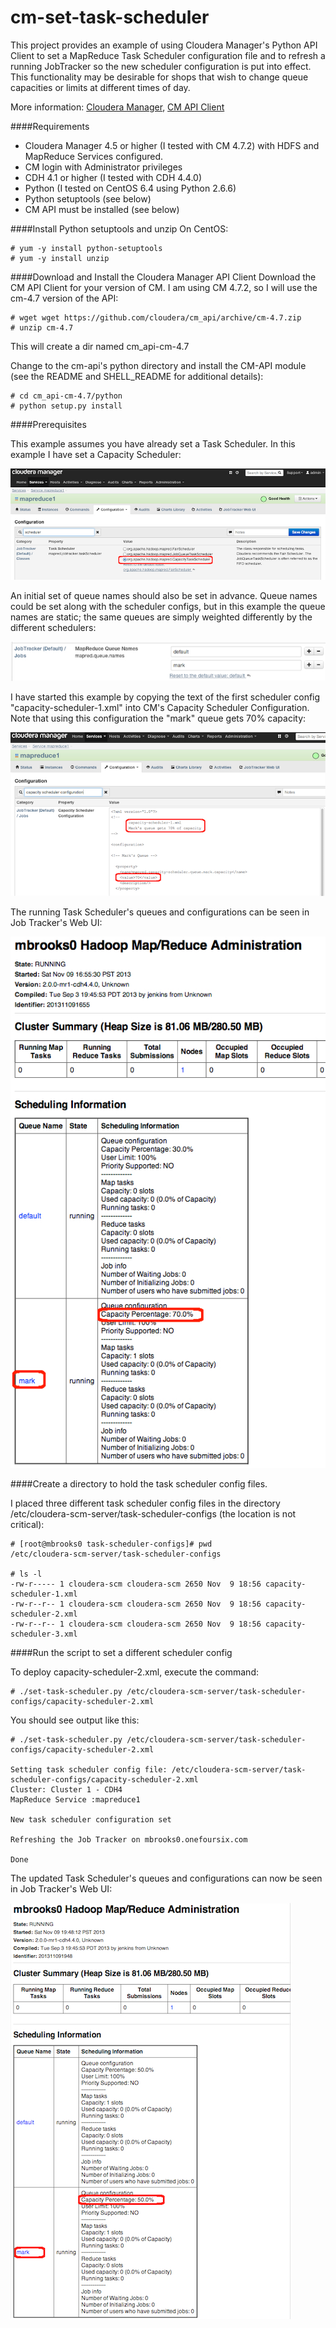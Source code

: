 
cm-set-task-scheduler
=======================

This project provides an example of using Cloudera Manager's Python API Client to set a MapReduce Task Scheduler configuration file and to refresh a running JobTracker so the new scheduler configuration is put into effect.  This functionality may be desirable for shops that wish to change queue capacities or limits at different times of day.

More information: [Cloudera Manager](http://www.cloudera.com/content/cloudera/en/products/cloudera-manager.html), [CM API Client](http://cloudera.github.io/cm_api/)




####Requirements
- Cloudera Manager 4.5 or higher (I tested with CM 4.7.2) with HDFS and MapReduce Services configured. 
- CM login with Administrator privileges
- CDH 4.1 or higher (I tested with CDH 4.4.0)
- Python (I tested on CentOS 6.4 using Python 2.6.6)
- Python setuptools (see below)
- CM API must be installed (see below)


####Install Python setuptools and unzip
On CentOS:

    # yum -y install python-setuptools
    # yum -y install unzip


####Download and Install the Cloudera Manager API Client
Download the CM API Client for your version of CM.  I am using CM 4.7.2, so I will use the cm-4.7 version of the API:

    # wget wget https://github.com/cloudera/cm_api/archive/cm-4.7.zip
    # unzip cm-4.7

This will create a dir named cm_api-cm-4.7

Change to the cm-api's python directory and install the CM-API module (see the README and SHELL_README for additional details):

    # cd cm_api-cm-4.7/python
    # python setup.py install

####Prerequisites

This example assumes you have already set a Task Scheduler.  In this example I have set a Capacity Scheduler:

![](images/image-1.jpg)


An initial set of queue names should also be set in advance. Queue names could be set along with the scheduler configs, but in this example the queue names are static; the same queues are simply weighted differently by the different schedulers:

![](images/image-2.jpg)


I have started this example by copying the text of the first scheduler config "capacity-scheduler-1.xml" into CM's Capacity Scheduler Configuration.  Note that using this configuration the "mark" queue gets 70% capacity:

![](images/image-4.jpg)


The running Task Scheduler's queues and configurations can be seen in Job Tracker's Web UI:

![](images/image-3.jpg)


####Create a directory to hold the task scheduler config files.  

I placed three different task scheduler config files in the directory /etc/cloudera-scm-server/task-scheduler-configs  (the location is not critical):

    # [root@mbrooks0 task-scheduler-configs]# pwd
	/etc/cloudera-scm-server/task-scheduler-configs
	
	# ls -l
	-rw-r----- 1 cloudera-scm cloudera-scm 2650 Nov  9 18:56 capacity-scheduler-1.xml
	-rw-r--r-- 1 cloudera-scm cloudera-scm 2650 Nov  9 18:56 capacity-scheduler-2.xml
	-rw-r--r-- 1 cloudera-scm cloudera-scm 2650 Nov  9 18:56 capacity-scheduler-3.xml




####Run the script to set a different scheduler config

To deploy capacity-scheduler-2.xml, execute the command:

	# ./set-task-scheduler.py /etc/cloudera-scm-server/task-scheduler-configs/capacity-scheduler-2.xml

 
You should see output like this:

	# ./set-task-scheduler.py /etc/cloudera-scm-server/task-scheduler-configs/capacity-scheduler-2.xml 

	Setting task scheduler config file: /etc/cloudera-scm-server/task-scheduler-configs/capacity-scheduler-2.xml
	Cluster: Cluster 1 - CDH4
	MapReduce Service :mapreduce1

	New task scheduler configuration set

	Refreshing the Job Tracker on mbrooks0.onefoursix.com

	Done



The updated Task Scheduler's queues and configurations can now be seen in Job Tracker's Web UI:

![](images/image-5.jpg)



